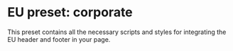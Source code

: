 # EU preset: corporate

This preset contains all the necessary scripts and styles for integrating the EU header and footer in your page.
